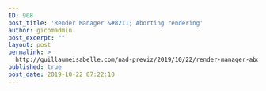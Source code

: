 ```yaml
---
ID: 908
post_title: 'Render Manager &#8211; Aborting rendering'
author: gicomadmin
post_excerpt: ""
layout: post
permalink: >
  http://guillaumeisabelle.com/nad-previz/2019/10/22/render-manager-aborting-rendering/
published: true
post_date: 2019-10-22 07:22:10
---
```

<!-- wp:paragraph -->



<!-- /wp:paragraph -->

<!-- wp:image {"id":915} --><figure class="wp-block-image">

<img src="http://guillaumeisabelle.com/nad-previz/wp-content/uploads/sites/19/2019/10/image-55-1024x894.png" alt="" class="wp-image-915" /></figure> <!-- /wp:image -->